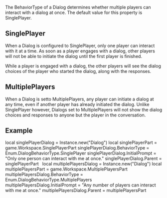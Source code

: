 The BehaviorType of a Dialog determines whether multiple players can interact with a dialog at once. The default value for this property is SinglePlayer.

SinglePlayer
------------

When a Dialog is configured to SinglePlayer, only one player can interact with it at a time. As soon as a player engages with a dialog, other players will not be able to initiate the dialog until the first player is finished.

  
While a player is engaged with a dialog, the other players will see the dialog choices of the player who started the dialog, along with the responses.

MultiplePlayers
---------------

When a Dialog is setto MultiplePlayers, any player can initiate a dialog at any time, even if another player has already initiated the dialog. Unlike SinglePlayer however, Dialogs set to MultiplePlayers will not show the dialog choices and responses to anyone but the player in the conversation.

Example
-------

local singlePlayerDialog = Instance.new("Dialog")
local singlePlayerPart = game.Workspace.SinglePlayerPart
singlePlayerDialog.BehaviorType = Enum.DialogBehaviorType.SinglePlayer
singlePlayerDialog.InitialPrompt = "Only one person can interact with me at once."
singlePlayerDialog.Parent = singlePlayerPart
 
local multiplePlayersDialog = Instance.new("Dialog")
local multiplePlayersPart = game.Workspace.MultiplePlayersPart
multiplePlayersDialog.BehaviorType = Enum.DialogBehaviorType.MultiplePlayers
multiplePlayersDialog.InitialPrompt = "Any number of players can interact with me at once."
multiplePlayersDialog.Parent = multiplePlayersPart
